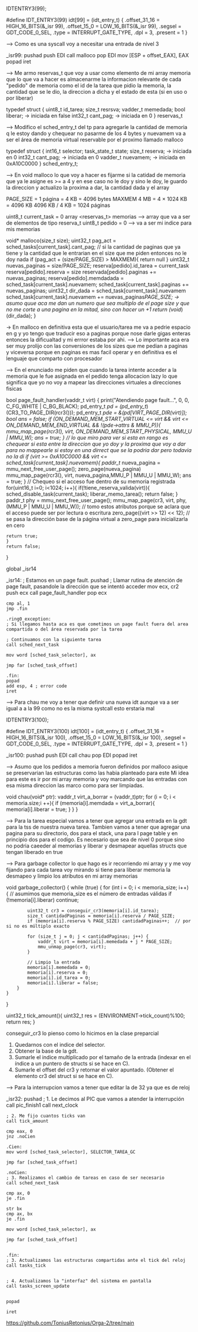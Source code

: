 IDTENTRY3(99);

#define IDT_ENTRY3(99)
idt[99] = (idt_entry_t) {
.offset_31_16 = HIGH_16_BITS(&_isr 99),
.offset_15_0 = LOW_16_BITS(&_isr 99),
.segsel = GDT_CODE_0_SEL,
.type = INTERRUPT_GATE_TYPE,
.dpl = 3,
.present = 1
}

--> Como es una syscall voy a necesitar una entrada de nivel 3

_isr99:
    pushad
    push EDI
    call malloco
    pop EDI
    mov [ESP + offset_EAX], EAX
    popad
    iret

--> Me armo reservas_t que voy a usar como elemento de mi array memoria que lo que va a hacer es almacenarme la informacion relevante 
de cada "pedido" de memoria como el id de la tarea que pidio la memoria, la cantidad que se le dio, la direccion a dicha y el estado de esta (si en uso o por liberar)

typedef struct {
    uint8_t id_tarea;
    size_t resrsva;
    vadder_t memedada;
    bool liberar;       -> iniciada en false
    int32_t cant_pag;   -> iniciada en 0
} reservas_t

--> Modifico el sched_entry_t del tp para agregarle la cantidad de memoria q le estoy dando y chequear no pasarme de los 4 bytes 
y nuevamem va a ser el área de memoria virtual reservable por el proximo llamado malloco

typedef struct {
    int16_t selector;
    task_state_t state;
    size_t reserva;         -> iniciada en 0
    int32_t cant_pag;       -> iniciada en 0
    vadder_t nuevamem;      -> iniciada en 0xA10C0000
} sched_entry_t;

--> En void malloco lo que voy a hacer es fijarme si la catidad de memoria que ya le asigne es >= a 4 y en ese caso no le doy
 y sino le doy, le guardo la direccion y actualizo la proxima a dar, la cantidad dada y el array

PAGE_SIZE = 1 página = 4 KB = 4096 bytes
MAXMEM 4 MB = 4 × 1024 KB = 4096 KB
4096 KB / 4 KB = 1024 páginas


uint8_t current_task = 0
array <reservas_t>  memorias   --> array que va a ser de elementos de tipo reserva_t 
uint8_t pedido = 0          --> va a ser mi indice para mis memorias

void* malloco(size_t size);
    uint32_t pag_act = sched_tasks[current_task].cant_pag; 
    // si la cantidad de paginas que ya tiene y la cantidad que le entrarian en el size que me piden entonces no le doy nada 
    if (pag_act + (size/PAGE_SIZE) > MAXMEM){
        return null
    }
    uint32_t nuevas_paginas = size/PAGE_SIZE;
    reserva[pedido].id_tarea = current_task
    reserva[pedido].reserva = size
    reservada[pedido].paginas += nuevas_paginas;
    reserva[pedido].memdadada = sched_task[current_task].nuevamem;
    sched_task[current_task].paginas += nuevas_paginas;
    uint32_t dir_dada = sched_task[current_task].nuevamem
    sched_task[current_task].nuevamem += nuevas_paginas*PAGE_SIZE; -> asumo quue aca me dan un numero que sea multiplo de el page size y que no me corte a una pagina en la mitad, sino con hacer un +1
    return (void*)(dir_dada);
}

-> En malloco en definitiva esta que el usuario/tarea me va a pedrie espacio en g y yo tengo que traducir eso a paginas porque nose darle  gigas enteras entonces la dificualtad y mi errror estaba por ahi.
--> Lo importante aca era ser muy prolijo con las conversiones de los sizes que me pedian a paginas y viceversa porque en paginas es mas facil operar y en definitiva es el lenguaje que comparto con procesador 

--> En el enunciado me piden que cuando la tarea intente acceder a la memoria que le fue asignada en el pedido tenga allocacion lazy lo que significa que yo no voy a mapear las direcciones virtuales a direcciones fisicas 

bool page_fault_handler(vaddr_t virt) {
    print("Atendiendo page fault...", 0, 0, C_FG_WHITE | C_BG_BLACK);
    pd_entry_t *pd = (pd_entry_t*)(CR3_TO_PAGE_DIR(rcr3()));
    pd_entry_t *pde = &(pd[VIRT_PAGE_DIR(virt)]);
    bool ans = false;
    if (ON_DEMAND_MEM_START_VIRTUAL <= virt && virt <= ON_DEMAND_MEM_END_VIRTUAL && !(pde->attrs & MMU_P)){
      mmu_map_page(rcr3(), virt, ON_DEMAND_MEM_START_PHYSICAL, MMU_U | MMU_W);
      ans = true;
    }
    // lo que miro para ver si esta en rango es chequear si esta entre la direccion que yo doy y la proxima que voy a dar para no mappearle si estoy en una dirrect que se la podria dar pero todavia no la di
    if (virt >= 0xA10C0000 && virt <= sched_task[current_task].nuevamem){
        paddr_t* nueva_pagina = mmu_next_free_user_page(); 
        zero_page(nueva_pagina)
        mmu_map_page(rcr3(), virt, nueva_pagina,MMU_P | MMU_U | MMU_W);
        ans = true;
    }
    // Chequeo si el acceso fue dentro de su memoria registrada
    for(uint16_t i=0; i<1024; i++){
        if(!tiene_reserva_valida(virt)){
            sched_disable_task(current_task);
            liberar_memo_tarea();
            return false;
        }
        paddr_t phy = mmu_next_free_user_page();
        mmu_map_page(cr3, virt, phy, (MMU_P | MMU_U | MMU_W)); // tomo estos atributos porque se aclara que el acceso puede ser por lectura o escritura
        zero_page((virt >> 12) << 12); // se pasa la dirección base de la página virtual a zero_page para inicializarla en cero

    return true;
    }
    return false;
}

global _isr14

_isr14:
	; Estamos en un page fault.
	pushad
    ; Llamar rutina de atención de page fault, pasandole la dirección que se intentó acceder
    mov ecx, cr2
    push ecx
    call page_fault_handler
    pop ecx

    cmp al, 1
    jmp .fin

    .ring0_exception:
	; Si llegamos hasta aca es que cometimos un page fault fuera del area compartida o del área reservada por la tarea

    ; Continuamos con la siguiente tarea
    call sched_next_task

    mov word [sched_task_selector], ax

    jmp far [sched_task_offset]

    .fin:
	popad
	add esp, 4 ; error code
	iret

--> Para chau me voy a tener que definir una nueva idt aunque va a ser igual a a la 99 como no es la misma systcall esto erstaria mal

  IDTENTRY3(100);

  #define IDT_ENTRY3(100)
  idt[100] = (idt_entry_t) {
  .offset_31_16 = HIGH_16_BITS(&_isr 100),
  .offset_15_0 = LOW_16_BITS(&_isr 100),
  .segsel = GDT_CODE_0_SEL,
  .type = INTERRUPT_GATE_TYPE,
  .dpl = 3,
  .present = 1
  }


  _isr100:
    pushad
    push EDI
    call chau
    pop EDI 
    popad
    iret


--> Asumo que los pedidos a memoria fueron definidos por malloco asique se preservarian las estructuras como las habia planteado para este 
Mi idea para este es ir por mi array memoria y voy marcando que las entradas con esa misma direccion las marco como para ser limpiadas. 

void chau(void* ptr):
    vaddr_t virt_a_borrar = (vaddr_t)ptr;
    for (i = 0; i < memoria.size;i ++){
        if (memoria[i].memdada = virt_a_borrar){
            memoria[i].liberar = true;
        }
    }
}


--> Para la tarea especial vamos a tener que agregar una entrada en la gdt para la tss de nuestra nueva tarea. Tambien vamos a tener que agregar una pagina para su directorio,
dos para el stack, una para l page table y en principio dos para el codigo. 
Es necesario que sea de nivel 0 porque sino no podria caeeder al memorias y liberar y desmapear aquellas structs que tengan liberado en true


--> Para garbage collector lo que hago es ir recorriendo mi array y y me voy fijando para cada tarea voy mirando si tiene para liberar memoria 
la desmapeo y limpio los atributos en mi array memorias 

void garbage_collector() {
    while (true) {
        for (int i = 0; i < memoria_size; i++) {  // asumimos que memoria_size es el número de entradas válidas
            if (!memoria[i].liberar)
                continue;

            uint32_t cr3 = conseguir_cr3(memoria[i].id_tarea);
            size_t cantidadPaginas = memoria[i].reserva / PAGE_SIZE;
            if (memoria[i].reserva % PAGE_SIZE) cantidadPaginas++;  // por si no es múltiplo exacto

            for (size_t j = 0; j < cantidadPaginas; j++) {
                vaddr_t virt = memoria[i].memedada + j * PAGE_SIZE;
                mmu_unmap_page(cr3, virt);
            }

            // Limpio la entrada
            memoria[i].memedada = 0;
            memoria[i].reserva = 0;
            memoria[i].id_tarea = 0;
            memoria[i].liberar = false;
        }
    }
}

uint32_t tick_amount(){
    uint32_t res =  (ENVIRONMENT->tick_count)%100;
    return res;
}

conseguir_cr3 lo pienso como lo hicimos en la clase preparcial
1. Quedarnos con el indice del selector.
2. Obtener la base de la gdt.
3. Sumarle el indice multiplicado por el tamaño de la entrada (indexar en el
índice a un puntero de structs si se hace en C).
4. Sumarle el offset del cr3 y retornar el valor apuntado. (Obtener el elemento
cr3 del struct si se hace en C).


--> Para la interrupcion vamos a tener que editar la de 32 ya que es de reloj

_isr32:
    pushad
    ; 1. Le decimos al PIC que vamos a atender la interrupción
    call pic_finish1
    call next_clock

    ; 2. Me fijo cuantos ticks van
    call tick_amount

    cmp eax, 0
    jnz .noCien

    .Cien:
    mov word [sched_task_selector], SELECTOR_TAREA_GC

    jmp far [sched_task_offset]

    .noCien:
    ; 3. Realizamos el cambio de tareas en caso de ser necesario
    call sched_next_task

    cmp ax, 0
    je .fin

    str bx
    cmp ax, bx
    je .fin

    mov word [sched_task_selector], ax

    jmp far [sched_task_offset]


    .fin:
    ; 3. Actualizamos las estructuras compartidas ante el tick del reloj
    call tasks_tick


    ; 4. Actualizamos la "interfaz" del sistema en pantalla
    call tasks_screen_update


    popad

    iret


  https://github.com/ToniusRetonius/Orga-2/tree/main